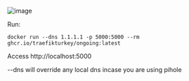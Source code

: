 ![image](https://github.com/traefikturkey/ongoing/assets/219478/00fef29e-3024-475b-b6b0-0c7fb0f2e983)

Run:
```
docker run --dns 1.1.1.1 -p 5000:5000 --rm ghcr.io/traefikturkey/ongoing:latest
```
Access http://localhost:5000

--dns will override any local dns incase you are using pihole
